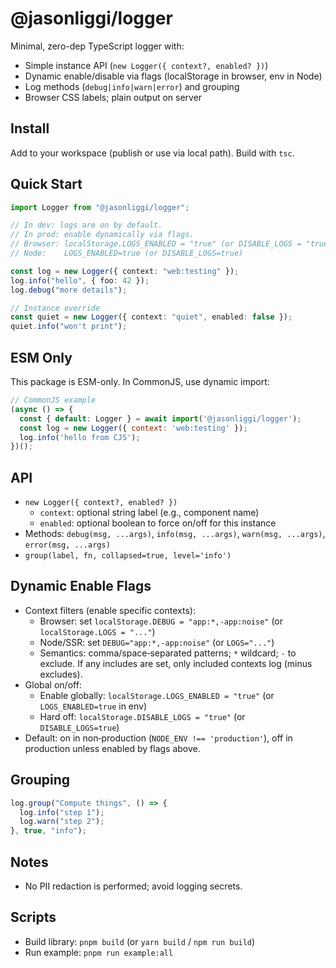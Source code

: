 # @jasonliggi/logger

Minimal, zero-dep TypeScript logger with:
- Simple instance API (`new Logger({ context?, enabled? })`)
- Dynamic enable/disable via flags (localStorage in browser, env in Node)
- Log methods (`debug|info|warn|error`) and grouping
- Browser CSS labels; plain output on server

## Install

Add to your workspace (publish or use via local path). Build with `tsc`.

## Quick Start

```ts
import Logger from "@jasonliggi/logger";

// In dev: logs are on by default.
// In prod: enable dynamically via flags.
// Browser: localStorage.LOGS_ENABLED = "true" (or DISABLE_LOGS = "true" to hard-off)
// Node:    LOGS_ENABLED=true (or DISABLE_LOGS=true)

const log = new Logger({ context: "web:testing" });
log.info("hello", { foo: 42 });
log.debug("more details");

// Instance override
const quiet = new Logger({ context: "quiet", enabled: false });
quiet.info("won't print");
```

## ESM Only

This package is ESM-only. In CommonJS, use dynamic import:

```js
// CommonJS example
(async () => {
  const { default: Logger } = await import('@jasonliggi/logger');
  const log = new Logger({ context: 'web:testing' });
  log.info('hello from CJS');
})();
```

## API

- `new Logger({ context?, enabled? })`
  - `context`: optional string label (e.g., component name)
  - `enabled`: optional boolean to force on/off for this instance
- Methods: `debug(msg, ...args)`, `info(msg, ...args)`, `warn(msg, ...args)`, `error(msg, ...args)`
- `group(label, fn, collapsed=true, level='info')`

## Dynamic Enable Flags

- Context filters (enable specific contexts):
  - Browser: set `localStorage.DEBUG = "app:*,-app:noise"` (or `localStorage.LOGS = "..."`)
  - Node/SSR: set `DEBUG="app:*,-app:noise"` (or `LOGS="..."`)
  - Semantics: comma/space‑separated patterns; `*` wildcard; `-` to exclude. If any includes are set, only included contexts log (minus excludes).
- Global on/off:
  - Enable globally: `localStorage.LOGS_ENABLED = "true"` (or `LOGS_ENABLED=true` in env)
  - Hard off: `localStorage.DISABLE_LOGS = "true"` (or `DISABLE_LOGS=true`)
- Default: on in non‑production (`NODE_ENV !== 'production'`), off in production unless enabled by flags above.

## Grouping

```ts
log.group("Compute things", () => {
  log.info("step 1");
  log.warn("step 2");
}, true, "info");
```

## Notes
- No PII redaction is performed; avoid logging secrets.

## Scripts
- Build library: `pnpm build` (or `yarn build` / `npm run build`)
- Run example: `pnpm run example:all`
```
